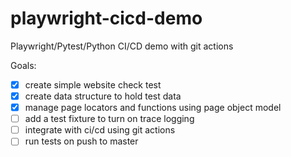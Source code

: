 # playwright-cicd-demo
Playwright/Pytest/Python CI/CD demo with git actions

Goals:
- [x] create simple website check test
- [x] create data structure to hold test data
- [x] manage page locators and functions using page object model
- [ ] add a test fixture to turn on trace logging
- [ ] integrate with ci/cd using git actions
- [ ] run tests on push to master